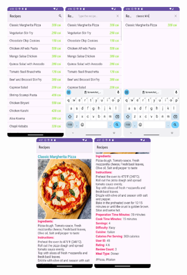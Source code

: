 <p align="center">
  <img src="https://github.com/bengisusaahin/turkcell-kotlinBootcamp/blob/main/Odevler/Recipes/Screenshots/Screenshot_main_page.png" width="130" height="300"/>
  <img src="https://github.com/bengisusaahin/turkcell-kotlinBootcamp/blob/main/Odevler/Recipes/Screenshots/Screenshot_main_page_search_option_clicked.png" width="130" height="300"/>
  <img src="https://github.com/bengisusaahin/turkcell-kotlinBootcamp/blob/main/Odevler/Recipes/Screenshots/Screenshot_search_recipe.png" width="130" height="300"/>
  <img src="https://github.com/bengisusaahin/turkcell-kotlinBootcamp/blob/main/Odevler/Recipes/Screenshots/Screenshot_detail_recipe.png" width="130" height="300"/>
  <img src="https://github.com/bengisusaahin/turkcell-kotlinBootcamp/blob/main/Odevler/Recipes/Screenshots/Screenshot_detail_recipe_continue.png" width="130" height="300"/>
</p

